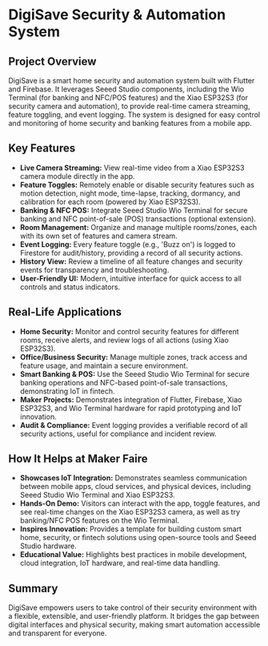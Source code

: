 # DigiSave Security & Automation System

## Project Overview

DigiSave is a smart home security and automation system built with Flutter and Firebase. It leverages Seeed Studio components, including the Wio Terminal (for banking and NFC/POS features) and the Xiao ESP32S3 (for security camera and automation), to provide real-time camera streaming, feature toggling, and event logging. The system is designed for easy control and monitoring of home security and banking features from a mobile app.

## Key Features

- **Live Camera Streaming:** View real-time video from a Xiao ESP32S3 camera module directly in the app.
- **Feature Toggles:** Remotely enable or disable security features such as motion detection, night mode, time-lapse, tracking, dormancy, and calibration for each room (powered by Xiao ESP32S3).
- **Banking & NFC POS:** Integrate Seeed Studio Wio Terminal for secure banking and NFC point-of-sale (POS) transactions (optional extension).
- **Room Management:** Organize and manage multiple rooms/zones, each with its own set of features and camera stream.
- **Event Logging:** Every feature toggle (e.g., 'Buzz on') is logged to Firestore for audit/history, providing a record of all security actions.
- **History View:** Review a timeline of all feature changes and security events for transparency and troubleshooting.
- **User-Friendly UI:** Modern, intuitive interface for quick access to all controls and status indicators.

## Real-Life Applications

- **Home Security:** Monitor and control security features for different rooms, receive alerts, and review logs of all actions (using Xiao ESP32S3).
- **Office/Business Security:** Manage multiple zones, track access and feature usage, and maintain a secure environment.
- **Smart Banking & POS:** Use the Seeed Studio Wio Terminal for secure banking operations and NFC-based point-of-sale transactions, demonstrating IoT in fintech.
- **Maker Projects:** Demonstrates integration of Flutter, Firebase, Xiao ESP32S3, and Wio Terminal hardware for rapid prototyping and IoT innovation.
- **Audit & Compliance:** Event logging provides a verifiable record of all security actions, useful for compliance and incident review.

## How It Helps at Maker Faire

- **Showcases IoT Integration:** Demonstrates seamless communication between mobile apps, cloud services, and physical devices, including Seeed Studio Wio Terminal and Xiao ESP32S3.
- **Hands-On Demo:** Visitors can interact with the app, toggle features, and see real-time changes on the Xiao ESP32S3 camera, as well as try banking/NFC POS features on the Wio Terminal.
- **Inspires Innovation:** Provides a template for building custom smart home, security, or fintech solutions using open-source tools and Seeed Studio hardware.
- **Educational Value:** Highlights best practices in mobile development, cloud integration, IoT hardware, and real-time data handling.

## Summary

DigiSave empowers users to take control of their security environment with a flexible, extensible, and user-friendly platform. It bridges the gap between digital interfaces and physical security, making smart automation accessible and transparent for everyone.
